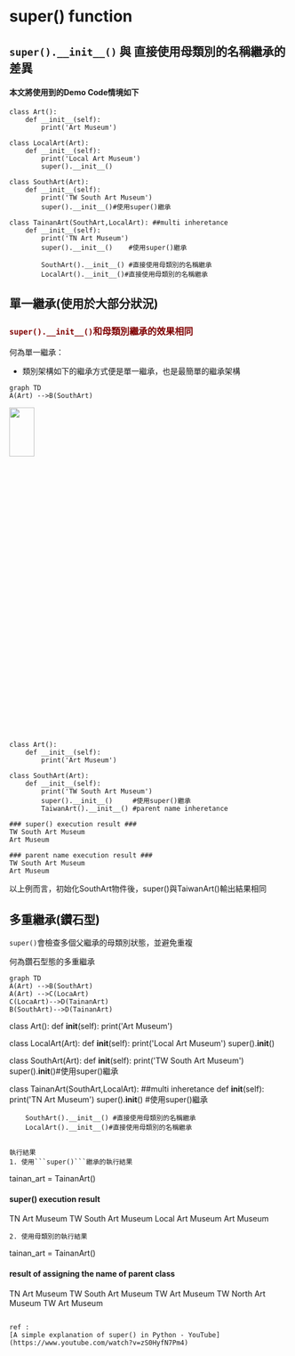 # super() function
## ```super().__init__()``` 與 直接使用母類別的名稱繼承的差異
#### 本文將使用到的Demo Code情境如下
```
class Art():
	def __init__(self):
		print('Art Museum')

class LocalArt(Art):
	def __init__(self):
		print('Local Art Museum')
		super().__init__() 

class SouthArt(Art):
	def __init__(self):
		print('TW South Art Museum')
		super().__init__()#使用super()繼承

class TainanArt(SouthArt,LocalArt): ##multi inheretance
	def __init__(self):
		print('TN Art Museum')
		super().__init__()    #使用super()繼承
		    
		SouthArt().__init__() #直接使用母類別的名稱繼承
		LocalArt().__init__()#直接使用母類別的名稱繼承
```
## 單一繼承(使用於大部分狀況)
### **<font color=#800000>```super().__init__()```和母類別繼承的效果相同</font>**
何為單一繼承：
* 類別架構如下的繼承方式便是單一繼承，也是最簡單的繼承架構
```mermaid
graph TD
A(Art) -->B(SouthArt)
```
<img  src="https://i.imgur.com/MmLo726.png"  width="30%" height="15%">

```
class Art():
	def __init__(self):
		print('Art Museum')

class SouthArt(Art):
	def __init__(self):
		print('TW South Art Museum')
		super().__init__()     #使用super()繼承
		TaiwanArt().__init__() #parent name inheretance

### super() execution result ###
TW South Art Museum
Art Museum

### parent name execution result ###
TW South Art Museum
Art Museum
```
以上例而言，初始化SouthArt物件後，super()與TaiwanArt()輸出結果相同

## 多重繼承(鑽石型)
```super()```會檢查多個父繼承的母類別狀態，並避免重複

何為鑽石型態的多重繼承
```mermaid
graph TD
A(Art) -->B(SouthArt)
A(Art) -->C(LocaArt)
C(LocaArt)-->D(TainanArt)
B(SouthArt)-->D(TainanArt)
```
class Art():
	def __init__(self):
		print('Art Museum')

class LocalArt(Art):
	def __init__(self):
		print('Local Art Museum')
		super().__init__() 

class SouthArt(Art):
	def __init__(self):
		print('TW South Art Museum')
		super().__init__()#使用super()繼承

class TainanArt(SouthArt,LocalArt): ##multi inheretance
	def __init__(self):
		print('TN Art Museum')
		super().__init__()    #使用super()繼承
		    
		SouthArt().__init__() #直接使用母類別的名稱繼承
		LocalArt().__init__()#直接使用母類別的名稱繼承
```

執行結果
1. 使用```super()```繼承的執行結果
```
tainan_art = TainanArt()
#### super() execution result ####
TN Art Museum
TW South Art Museum
Local Art Museum
Art Museum
```
2. 使用母類別的執行結果
```
tainan_art = TainanArt()
#### result of assigning the name of parent class ####
TN Art Museum
TW South Art Museum
TW Art Museum
TW North Art Museum
TW Art Museum
```

ref : 
[A simple explanation of super() in Python - YouTube](https://www.youtube.com/watch?v=zS0HyfN7Pm4)
